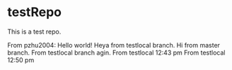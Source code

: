 # testRepo
This is a test repo.

From pzhu2004: Hello world! Heya from testlocal branch. Hi from master branch.
From testlocal branch agin.
From testlocal 12:43 pm
From testlocal 12:50 pm

